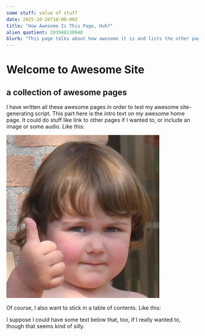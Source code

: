 ```yaml
---
some stuff: value of stuff
date: 2025-10-26T10:00:00Z
title: "How Awesome Is This Page, Huh?"
alien quotient: 203948230948
blurb: "This page talks about how awesome it is and lists the other pages on the site."
---
```

# Welcome to Awesome Site

## a collection of awesome pages

I have written all these awesome pages in order to test my awesome site-generating script. This part here is the intro text on my awesome home page. It could do stuff like link to other pages if I wanted to, or include an image or some audio. Like this:

![what a great image](great-image.png)

Of course, I also want to stick in a table of contents. Like this:

<!--TOC-->

I suppose I could have some text below that, too, if I really wanted to, though that seems kind of silly.
